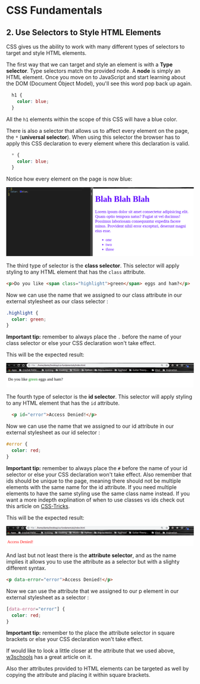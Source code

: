 # CSS Fundamentals

## 2. Use Selectors to Style HTML Elements

CSS gives us the ability to work with many different types of selectors to target and style HTML elements.

The first way that we can target and style an element is with a **Type selector**. Type selectors match the provided node. A **node** is simply an HTML element. Once you move on to JavaScript and start learning about the DOM (Document Object Model), you'll see this word pop back up again.

```CSS
  h1 {
    color: blue;
  }
```

All the `h1` elements within the scope of this CSS will have a blue color.

There is also a selector that allows us to affect every element on the page, the `*` (**universal selector**). When using this selector the browser has to apply this CSS declaration to every element where this declaration is valid.

```CSS
  * {
    color: blue;
  }
```
Notice how every element on the page is now blue:

![blue text](../imgs/universal_selector.png)

The third type of selector is the **class selector**. This selector will apply styling to any HTML element that has the `class` attribute.

```HTML
<p>Do you like <span class="highlight">green</span> eggs and ham?</p>
```

Now we can use the name that we assigned to our class attribute in our external stylesheet as our class selector :

```CSS
.highlight {
  color: green;
}
```
**Important tip:** remember to always place the `.` before the name of your class selector or else your CSS declaration won't take effect.

This will be the expected result:

![pargaph with highlighted text](../imgs/class_selector.png)

The fourth type of selector is the **id selector**. This selector will apply styling to any HTML element that has the `id` attribute.

```HTML
  <p id="error">Access Denied!</p>
```

Now we can use the name that we assigned to our id attribute in our external stylesheet as our id selector :

```CSS
#error {
  color: red;
}
```
**Important tip:** remember to always place the `#` before the name of your id selector or else your CSS declaration won't take effect. Also remember that ids should be unique to the page, meaning there should not be multiple elements with the same name for the id attribute. If you need multiple elements to have the same styling use the same class name instead. If you want a more indepth explination of when to use classes vs ids check out this article on [CSS-Tricks](https://css-tricks.com/the-difference-between-id-and-class/).

This will be the expected result:

![paragraph with red text](../imgs/id_selector.png)

And last but not least there is the **attribute selector**, and as the name implies it allows you to use the attribute as a selector but with a slighty different syntax.

```HTML
<p data-error="error">Access Denied!</p>
```

Now we can use the attribute that we assigned to our p element in our external stylesheet as a selector :

```CSS
[data-error="error"] {
  color: red;
}
```

**Important tip:** remember to the place the attribute selector in square brackets or else your CSS declaration won't take effect.

If would like to look a little closer at the attribute that we used above, [w3schools](https://www.w3schools.com/tags/att_global_data.asp) has a great article on it.

Also ther attributes provided to HTML elements can be targeted as well by copying the attribute and placing it within square brackets.
